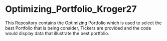 # Optimizing_Portfolio_Kroger27
This Repository contains the Optimizing Portfolio which is used to select the best Portfolio that is being consider, Tickers are provided and the code would display data that illustrate the best portfolio. 

